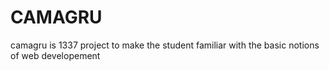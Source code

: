 # CAMAGRU

camagru is 1337 project to make the student familiar with the basic notions of web developement

